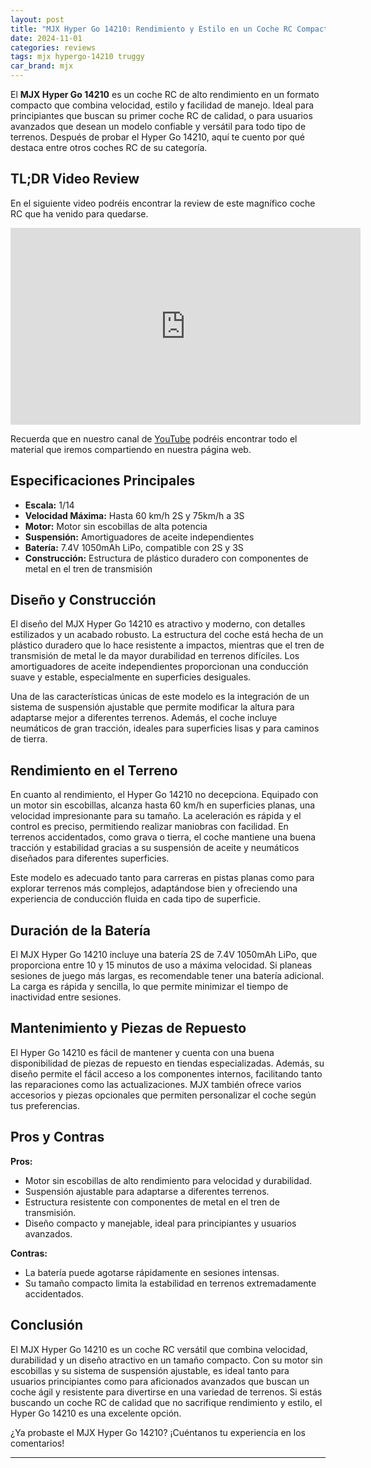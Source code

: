 ```yaml
---
layout: post
title: "MJX Hyper Go 14210: Rendimiento y Estilo en un Coche RC Compacto"
date: 2024-11-01
categories: reviews
tags: mjx hypergo-14210 truggy
car_brand: mjx
---
```


El **MJX Hyper Go 14210** es un coche RC de alto rendimiento en un formato compacto que combina velocidad, estilo y facilidad de manejo. Ideal para principiantes que buscan su primer coche RC de calidad, o para usuarios avanzados que desean un modelo confiable y versátil para todo tipo de terrenos. Después de probar el Hyper Go 14210, aquí te cuento por qué destaca entre otros coches RC de su categoría.

<!--more-->

## TL;DR Video Review

En el siguiente video podréis encontrar la review de este magnífico coche RC que ha venido para quedarse.

<iframe width="560" height="315" src="https://www.youtube.com/embed/3Y3rjZbxqYg?si=MoNgZUK0PaG7RSHo" title="YouTube video player" frameborder="0" allow="accelerometer; autoplay; clipboard-write; encrypted-media; gyroscope; picture-in-picture; web-share" referrerpolicy="strict-origin-when-cross-origin" allowfullscreen></iframe>

Recuerda que en nuestro canal de [YouTube](https://youtube.com/@toperc-es?si=awkd4uWMJtH2-xpH) podréis encontrar todo el material que iremos compartiendo en nuestra página web.


## Especificaciones Principales

- **Escala:** 1/14
- **Velocidad Máxima:** Hasta 60 km/h 2S y 75km/h a 3S
- **Motor:** Motor sin escobillas de alta potencia
- **Suspensión:** Amortiguadores de aceite independientes
- **Batería:** 7.4V 1050mAh LiPo, compatible con 2S y 3S
- **Construcción:** Estructura de plástico duradero con componentes de metal en el tren de transmisión

## Diseño y Construcción

El diseño del MJX Hyper Go 14210 es atractivo y moderno, con detalles estilizados y un acabado robusto. La estructura del coche está hecha de un plástico duradero que lo hace resistente a impactos, mientras que el tren de transmisión de metal le da mayor durabilidad en terrenos difíciles. Los amortiguadores de aceite independientes proporcionan una conducción suave y estable, especialmente en superficies desiguales.

Una de las características únicas de este modelo es la integración de un sistema de suspensión ajustable que permite modificar la altura para adaptarse mejor a diferentes terrenos. Además, el coche incluye neumáticos de gran tracción, ideales para superficies lisas y para caminos de tierra.

## Rendimiento en el Terreno

En cuanto al rendimiento, el Hyper Go 14210 no decepciona. Equipado con un motor sin escobillas, alcanza hasta 60 km/h en superficies planas, una velocidad impresionante para su tamaño. La aceleración es rápida y el control es preciso, permitiendo realizar maniobras con facilidad. En terrenos accidentados, como grava o tierra, el coche mantiene una buena tracción y estabilidad gracias a su suspensión de aceite y neumáticos diseñados para diferentes superficies.

Este modelo es adecuado tanto para carreras en pistas planas como para explorar terrenos más complejos, adaptándose bien y ofreciendo una experiencia de conducción fluida en cada tipo de superficie.

## Duración de la Batería

El MJX Hyper Go 14210 incluye una batería 2S de 7.4V 1050mAh LiPo, que proporciona entre 10 y 15 minutos de uso a máxima velocidad. Si planeas sesiones de juego más largas, es recomendable tener una batería adicional. La carga es rápida y sencilla, lo que permite minimizar el tiempo de inactividad entre sesiones.

## Mantenimiento y Piezas de Repuesto

El Hyper Go 14210 es fácil de mantener y cuenta con una buena disponibilidad de piezas de repuesto en tiendas especializadas. Además, su diseño permite el fácil acceso a los componentes internos, facilitando tanto las reparaciones como las actualizaciones. MJX también ofrece varios accesorios y piezas opcionales que permiten personalizar el coche según tus preferencias.

## Pros y Contras

**Pros:**

- Motor sin escobillas de alto rendimiento para velocidad y durabilidad.
- Suspensión ajustable para adaptarse a diferentes terrenos.
- Estructura resistente con componentes de metal en el tren de transmisión.
- Diseño compacto y manejable, ideal para principiantes y usuarios avanzados.

**Contras:**

- La batería puede agotarse rápidamente en sesiones intensas.
- Su tamaño compacto limita la estabilidad en terrenos extremadamente accidentados.

## Conclusión

El MJX Hyper Go 14210 es un coche RC versátil que combina velocidad, durabilidad y un diseño atractivo en un tamaño compacto. Con su motor sin escobillas y su sistema de suspensión ajustable, es ideal tanto para usuarios principiantes como para aficionados avanzados que buscan un coche ágil y resistente para divertirse en una variedad de terrenos. Si estás buscando un coche RC de calidad que no sacrifique rendimiento y estilo, el Hyper Go 14210 es una excelente opción.

¿Ya probaste el MJX Hyper Go 14210? ¡Cuéntanos tu experiencia en los comentarios!

---